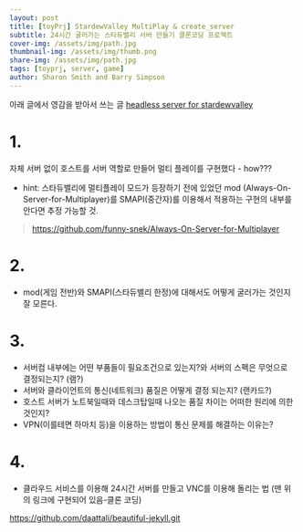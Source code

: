 ```yaml
---
layout: post
title: [toyPrj] StardewValley MultiPlay & create_server
subtitle: 24시간 굴러가는 스타듀밸리 서버 만들기 클론코딩 프로젝트
cover-img: /assets/img/path.jpg
thumbnail-img: /assets/img/thumb.png
share-img: /assets/img/path.jpg
tags: [toyprj, server, game]
author: Sharon Smith and Barry Simpson
---
```


아래 글에서 영감을 받아서 쓰는 글
[headless server for stardewvalley](https://velog.io/@ruby/%EC%8A%A4%ED%83%80%EB%93%80%EB%B0%B8%EB%A6%AC-headless-%EC%84%9C%EB%B2%84-%EB%A7%8C%EB%93%A4%EA%B8%B0)
# 1.
자체 서버 없이 호스트를 서버 역할로 만들어 멀티 플레이를 구현했다 - how???
- hint: 스타듀밸리에 멀티플레이 모드가 등장하기 전에 있었던 mod (Always-On-Server-for-Multiplayer)를 SMAPI(중간자)를 이용해서 적용하는 구현의 내부를 안다면 추정 가능할 것.
> https://github.com/funny-snek/Always-On-Server-for-Multiplayer
# 2. 
- mod(게임 전반)와 SMAPI(스타듀밸리 한정)에 대해서도 어떻게 굴러가는 것인지 잘 모른다.
# 3. 
- 서버컴 내부에는 어떤 부품들이 필요조건으로 있는지?와 서버의 스펙은 무엇으로 결정되는지? (램?)
- 서버와 클라이언트의 통신(네트워크) 품질은 어떻게 결정 되는지? (랜카드?)
- 호스트 서버가 노트북일때와 데스크탑일때 나오는 품질 차이는 어떠한 원리에 의한 것인지?
- VPN(이를테면 하마치 등)을 이용하는 방법이 통신 문제를 해결하는 이유는?
# 4.
- 클라우드 서비스를 이용해 24시간 서버를 만들고 VNC를 이용해 돌리는 법 (맨 위의 링크에 구현되어 있음-클론 코딩) 

https://github.com/daattali/beautiful-jekyll.git
